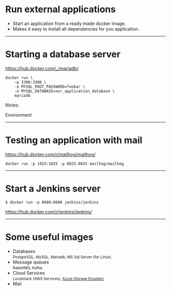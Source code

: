 # Run external applications

* Start an application from a ready made docker image.
* Makes it easy to install all dependencies for you application.

---

# Starting a database server

https://hub.docker.com/_/mariadb/

```
docker run \
    -p 3306:3306 \
    -e MYSQL_ROOT_PASSWORD=foobar \
    -e MYSQL_DATABASE=our_application_database \
    mariadb
```


Notes:

Environment

---

# Testing an application with mail

https://hub.docker.com/r/mailhog/mailhog/

```
docker run -p 1025:1025 -p 8025:8025 mailhog/mailhog

```

---

# Start a Jenkins server

```
$ docker run -p 8080:8080 jenkins/jenkins
```

https://hub.docker.com/r/jenkins/jenkins/

---

# Some useful images

<ul>
<li class="fragment">Databases<br /><small>PostgreSQL, MySQL, Mariadb, MS Sql
Server (for Linux)</small></li>
<li class="fragment">Message queues
<br /><small>RabbitMQ, Kafka</small>
</li>
<li class="fragment">Cloud Services<br />
<small>Localstack (AWS Services), <a href="https://hub.docker.com/r/microsoft/azure-storage-emulator/">Azure Storage
Emulator</a>
</small>
<li class="fragment">Mail
</li>
</ul>
